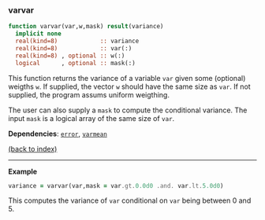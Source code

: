 
### varvar

```fortran
function varvar(var,w,mask) result(variance)
  implicit none
  real(kind=8)            :: variance
  real(kind=8)            :: var(:)
  real(kind=8) , optional :: w(:)   
  logical      , optional :: mask(:)
```

This function returns the variance of a variable ```var``` given some (optional) weigths ```w```. If supplied, the vector ```w``` should have the same size as ```var```. If not supplied, the program assums uniform weigthing.

The user can also supply a ```mask``` to compute the conditional variance. The input ```mask``` is a logical array of the same size of ```var```.

**Dependencies**: [```error```](error.md), [```varmean```](varmean.md)

[(back to index)](../index.md)

---

**Example**

```fortran
variance = varvar(var,mask = var.gt.0.0d0 .and. var.lt.5.0d0)
```

This computes the variance of ```var``` conditional on ```var``` being between 0 and 5.
